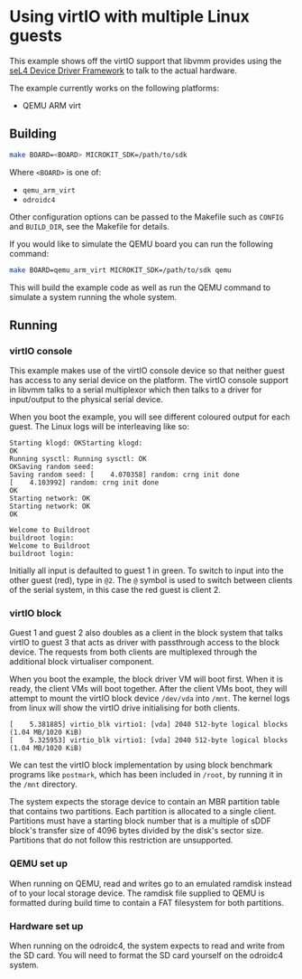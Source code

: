 # Using virtIO with multiple Linux guests

This example shows off the virtIO support that libvmm provides using the
[seL4 Device Driver Framework](https://github.com/au-ts/sddf) to talk to the
actual hardware.

The example currently works on the following platforms:
* QEMU ARM virt

## Building

```sh
make BOARD=<BOARD> MICROKIT_SDK=/path/to/sdk
```

Where `<BOARD>` is one of:
* `qemu_arm_virt`
* `odroidc4`

Other configuration options can be passed to the Makefile such as `CONFIG`
and `BUILD_DIR`, see the Makefile for details.

If you would like to simulate the QEMU board you can run the following command:
```sh
make BOARD=qemu_arm_virt MICROKIT_SDK=/path/to/sdk qemu
```

This will build the example code as well as run the QEMU command to simulate a
system running the whole system.

## Running

### virtIO console

This example makes use of the virtIO console device so that neither guest has access
to any serial device on the platform. The virtIO console support in libvmm talks to
a serial multiplexor which then talks to a driver for input/output to the physical
serial device.

When you boot the example, you will see different coloured output for each guest. The Linux logs will be interleaving like so:
```
Starting klogd: OKStarting klogd: 
OK
Running sysctl: Running sysctl: OK
OKSaving random seed: 
Saving random seed: [    4.070358] random: crng init done
[    4.103992] random: crng init done
OK
Starting network: OK
Starting network: OK
OK

Welcome to Buildroot
buildroot login: 
Welcome to Buildroot
buildroot login:
```

Initially all input is defaulted
to guest 1 in green. To switch to input into the other guest (red), type in `@2`.
The `@` symbol is used to switch between clients of the serial system, in this case the red guest is client 2.

### virtIO block

Guest 1 and guest 2 also doubles as a client in the block system that talks virtIO to guest 3 that acts as driver with passthrough access to the block device. The requests from both clients are multiplexed through the additional block virtualiser component.

When you boot the example, the block driver VM will boot first. When it is ready, the client VMs will boot together. After the client VMs boot, they will attempt to mount the virtIO block device `/dev/vda` into `/mnt`. The kernel logs from linux will show the virtIO drive initialising for both clients.
```
[    5.381885] virtio_blk virtio1: [vda] 2040 512-byte logical blocks (1.04 MB/1020 KiB)
[    5.325953] virtio_blk virtio1: [vda] 2040 512-byte logical blocks (1.04 MB/1020 KiB)
```

We can test the virtIO block implementation by using block benchmark programs like `postmark`, which has been included in `/root`, by running it in the `/mnt` directory.

The system expects the storage device to contain an MBR partition table that contains two partitions. Each partition is allocated to a single client. Partitions must have a starting block number that is a multiple of sDDF block's transfer size of 4096 bytes divided by the disk's sector size. Partitions that do not follow this restriction are unsupported.

### QEMU set up
When running on QEMU, read and writes go to an emulated ramdisk instead of to your local storage device. The ramdisk file supplied to QEMU is formatted during build time to contain a FAT filesystem for both partitions.

### Hardware set up
When running on the odroidc4, the system expects to read and write from the SD card. You will need to format the SD card yourself on the odroidc4 system.

